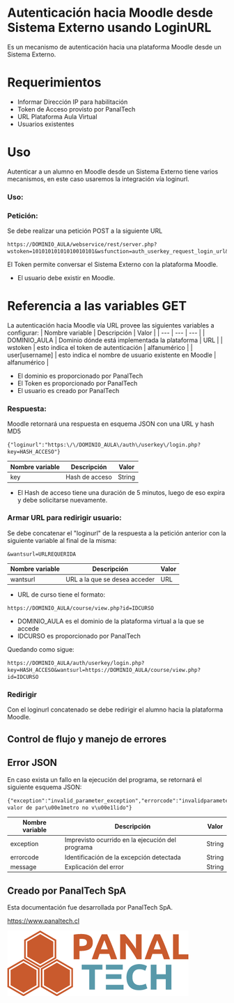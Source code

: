 # Autenticación hacia Moodle desde Sistema Externo usando LoginURL
Es un mecanismo de autenticación hacia una plataforma Moodle desde un Sistema Externo.
# Requerimientos
- Informar Dirección IP para habilitación
- Token de Acceso provisto por PanalTech
- URL Plataforma Aula Virtual
- Usuarios existentes
# Uso
Autenticar a un alumno en Moodle desde un Sistema Externo tiene varios mecanismos, en este caso usaremos la integración vía loginurl.
### Uso:
### Petición:
Se debe realizar una petición POST a la siguiente URL
```
https://DOMINIO_AULA/webservice/rest/server.php?wstoken=10101010101010010101&wsfunction=auth_userkey_request_login_url&moodlewsrestformat=json&user[username]=nombre_usuario
```
El Token permite conversar el Sistema Externo con la plataforma Moodle.
- El usuario debe existir en Moodle.
# Referencia a las variables GET
La autenticación hacia Moodle vía URL provee las siguientes variables a configurar:
| Nombre variable | Descripción                                          | Valor        |
| ---             | ---                                                  | ---          |
| DOMINIO_AULA    | Dominio dónde está implementada la plataforma        | URL          |
| wstoken         | esto indica el token de autenticación                | alfanumérico |
| user[username]  | esto indica el nombre de usuario existente en Moodle | alfanumérico |
- El dominio es proporcionado por PanalTech
- El Token es proporcionado por PanalTech
- El usuario es creado por PanalTech

### Respuesta:
Moodle retornará una respuesta en esquema JSON con una URL y hash MD5
```
{"loginurl":"https:\/\/DOMINIO_AULA\/auth\/userkey\/login.php?key=HASH_ACCESO"}
```
| Nombre variable | Descripción                    | Valor  |
| ---             | ---                            | ---    |
| key             | Hash de acceso                 | String |
- El Hash de acceso tiene una duración de 5 minutos, luego de eso expira y debe solicitarse nuevamente.
### Armar URL para redirigir usuario:
Se debe concatenar el "loginurl" de la respuesta a la petición anterior con la siguiente variable al final de la misma:
```
&wantsurl=URLREQUERIDA
```
| Nombre variable | Descripción                                              | Valor   |
| ---             | ---                                                      | ---     |
| wantsurl        | URL a la que se desea acceder                            | URL     |

- URL de curso tiene el formato:
```
https://DOMINIO_AULA/course/view.php?id=IDCURSO
```
- DOMINIO_AULA es el dominio de la plataforma virtual a la que se accede
- IDCURSO es proporcionado por PanalTech

Quedando como sigue:

```
https://DOMINIO_AULA/auth/userkey/login.php?key=HASH_ACCESO&wantsurl=https://DOMINIO_AULA/course/view.php?id=IDCURSO
```

### Redirigir
Con el loginurl concatenado se debe redirigir el alumno hacia la plataforma Moodle.
## Control de flujo y manejo de errores
## Error JSON
En caso exista un fallo en la ejecución del programa, se retornará el siguiente esquema JSON:
```
{"exception":"invalid_parameter_exception","errorcode":"invalidparameter","message":"Detectado valor de par\u00e1metro no v\u00e1lido"}
```
| Nombre variable | Descripción                                      | Valor  |
| ---             | ---                                              | ---    |
| exception       | Imprevisto ocurrido en la ejecución del programa | String |
| errorcode       | Identificación de la excepción detectada         | String |
| message         | Explicación del error                            | String |
## Creado por PanalTech SpA
Esta documentación fue desarrollada por PanalTech SpA.

https://www.panaltech.cl

![Screenshot](panaltech.png)
